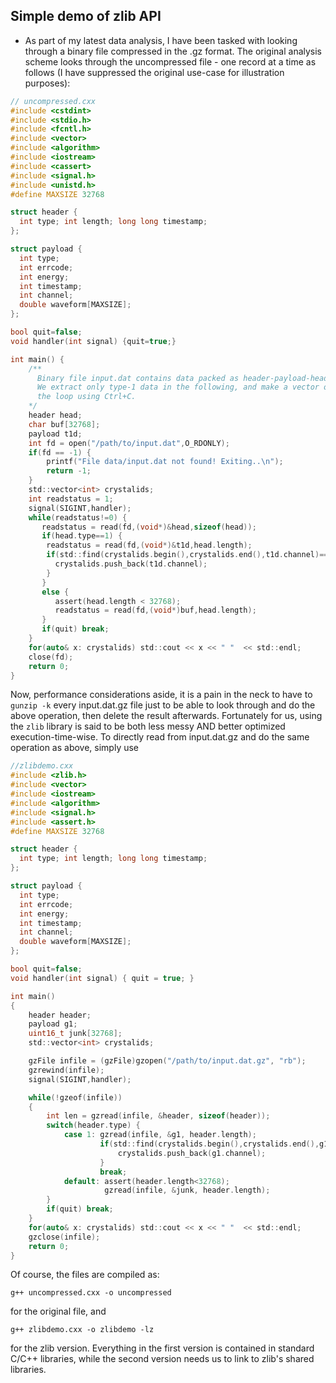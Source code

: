 ## Simple demo of zlib API


* As part of my latest data analysis, I have been tasked with looking through a binary file compressed in the .gz format. The original analysis scheme looks through the uncompressed file - one
record at a time as follows (I have suppressed the original use-case for illustration purposes):

```C
// uncompressed.cxx
#include <cstdint>
#include <stdio.h>
#include <fcntl.h>
#include <vector>
#include <algorithm>
#include <iostream>
#include <cassert>
#include <signal.h>
#include <unistd.h>
#define MAXSIZE 32768

struct header {
  int type; int length; long long timestamp;
};

struct payload {
  int type;
  int errcode;
  int energy;
  int timestamp;
  int channel;
  double waveform[MAXSIZE];
};

bool quit=false;
void handler(int signal) {quit=true;}

int main() {
    /**
      Binary file input.dat contains data packed as header-payload-header-payload. The size of the payload is contained in the header, along with the timestamp and type information.
      We extract only type-1 data in the following, and make a vector of all the unique 'channels' present in the type1 payloads. The files can be huge, so it helps to be able to break out of
      the loop using Ctrl+C.
    */
    header head;
    char buf[32768];
    payload t1d;
    int fd = open("/path/to/input.dat",O_RDONLY);
    if(fd == -1) {
        printf("File data/input.dat not found! Exiting..\n");
        return -1;
    }
    std::vector<int> crystalids;
    int readstatus = 1;
    signal(SIGINT,handler);
    while(readstatus!=0) {
       readstatus = read(fd,(void*)&head,sizeof(head));
       if(head.type==1) {
        readstatus = read(fd,(void*)&t1d,head.length);
        if(std::find(crystalids.begin(),crystalids.end(),t1d.channel)==crystalids.end()) {
          crystalids.push_back(t1d.channel);
        }
       }
       else {
          assert(head.length < 32768);
          readstatus = read(fd,(void*)buf,head.length);
       }
       if(quit) break;
    }
    for(auto& x: crystalids) std::cout << x << " "  << std::endl;
    close(fd);
    return 0;
}

```

Now, performance considerations aside, it is a pain in the neck to have to ```gunzip -k``` every input.dat.gz file just to be able to look through and do the above operation, then delete the result afterwards.
Fortunately for us, using the ```zlib``` library is said to be both less messy AND better optimized execution-time-wise. To directly read from input.dat.gz and do the same operation as above, simply use

```C
//zlibdemo.cxx
#include <zlib.h>
#include <vector>
#include <iostream>
#include <algorithm>
#include <signal.h>
#include <assert.h>
#define MAXSIZE 32768

struct header {
  int type; int length; long long timestamp;
};

struct payload {
  int type;
  int errcode;
  int energy;
  int timestamp;
  int channel;
  double waveform[MAXSIZE];
};

bool quit=false;
void handler(int signal) { quit = true; }

int main()
{
    header header;
    payload g1;
    uint16_t junk[32768];
    std::vector<int> crystalids;

    gzFile infile = (gzFile)gzopen("/path/to/input.dat.gz", "rb");
    gzrewind(infile);
    signal(SIGINT,handler);

    while(!gzeof(infile))
    {
        int len = gzread(infile, &header, sizeof(header));
        switch(header.type) {
            case 1: gzread(infile, &g1, header.length);
                    if(std::find(crystalids.begin(),crystalids.end(),g1.channel)==crystalids.end()) {
                        crystalids.push_back(g1.channel);
                    }
                    break;
            default: assert(header.length<32768);
                     gzread(infile, &junk, header.length);
        }
        if(quit) break;
    }
    for(auto& x: crystalids) std::cout << x << " "  << std::endl;
    gzclose(infile);
    return 0;
}
```
Of course, the files are compiled as:
```
g++ uncompressed.cxx -o uncompressed 
```
for the original file, and
```
g++ zlibdemo.cxx -o zlibdemo -lz
```
for the zlib version. Everything in the first version is contained in standard C/C++ libraries, while the second version needs us to link to zlib's shared libraries. 
